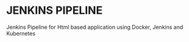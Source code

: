 # JENKINS PIPELINE
Jenkins Pipeline for Html based application using Docker, Jenkins and Kubernetes
